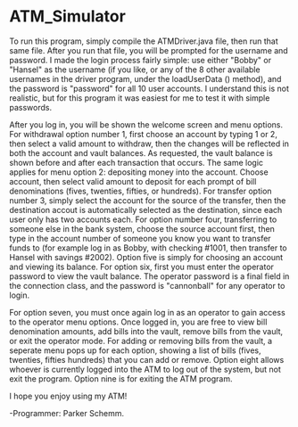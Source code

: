 # ATM_Simulator
To run this program, simply compile the ATMDriver.java file, then run that same file. After you run that file, you will be 
prompted for the username and password. I made the login process fairly simple: use either "Bobby" or "Hansel" as the username (if 
you like, or any of the 8 other available usernames in the driver program, under the loadUserData () method), and the password is 
"password" for all 10 user accounts. I understand this is not realistic, but for this program it was easiest for me to test it 
with simple passwords. 

After you log in, you will be shown the welcome screen and menu options. For withdrawal option number 1, first choose an account 
by typing 1 or 2, then select a valid amount to withdraw, then the changes will be reflected in both the account and vault balances. 
As requested, the vault balance is shown before and after each transaction that occurs. The same logic applies for menu option 2:
depositing money into the account. Choose account, then select valid amount to deposit for each prompt of bill denominations (fives,
twenties, fifties, or hundreds). For transfer option number 3, simply select the account for the source of the transfer, then 
the destination accout is automatically selected as the destination, since each user only has two accounts each. For option number 
four, transferring to someone else in the bank system, choose the source account first, then type in the account number of someone
you know you want to transfer funds to (for example log in as Bobby, with checking #1001, then transfer to Hansel with savings
#2002). Option five is simply for choosing an account and viewing its balance. For option six, first you must enter the operator password
to view the vault balance. The operator password is a final field in the connection class, and the password is "cannonball" for 
any operator to login. 

For option seven, you must once again log in as an operator to gain access to the operator menu options. Once logged in, 
you are free to view bill denomination amounts, add bills into the vault, remove bills from the vault, or exit the operator mode. 
For adding or removing bills from the vault, a seperate menu pops up for each option, showing a list of bills (fives, twenties, fifties
hundreds) that you can add or remove. Option eight allows whoever is currently logged into the ATM to log out of the system, 
but not exit the program. Option nine is for exiting the ATM program. 

I hope you enjoy using my ATM! 

-Programmer: Parker Schemm.
